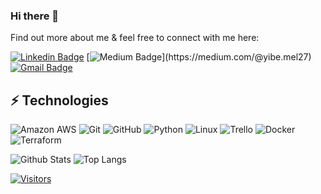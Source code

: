 ### Hi there 👋

<!-- I am Yibe Mel, a Cloud/Devops and Automation Engineer -->

Find out more about me & feel free to connect with me here:

[![Linkedin Badge](https://img.shields.io/badge/-Yibe%20Melak-blue?style=flat-square&logo=Linkedin&logoColor=white&link=https://www.linkedin.com/in/yibe-m-b245841b8/)](https://www.linkedin.com/in/yibe-m-b245841b8/)
[![Medium Badge](https://img.shields.io/badge/Yibe%20Melak-12100E?style=flat-square&logo=medium&logoColor=white&link=(https://medium.com/@yibe.mel27)/)](https://medium.com/@yibe.mel27)
[![Gmail Badge](https://img.shields.io/badge/-yibe.mel27@gmail.com-c14438?style=flat-square&logo=Gmail&logoColor=white&link=mailto:yibe.mel27@gmail.com)](mailto:yibe.mel27@gmail.com)

## ⚡ Technologies

<!-- Check out the Badges folder for more badges -->

![Amazon AWS](https://img.shields.io/badge/Amazon%20AWS-232F3E?style=flat-square&logo=amazon-aws)
![Git](https://img.shields.io/badge/-Git-black?style=flat-square&logo=git)
![GitHub](https://img.shields.io/badge/-GitHub-181717?style=flat-square&logo=github)
![Python](https://img.shields.io/badge/-Python-black?style=flat-square&logo=Python)
![Linux](https://img.shields.io/badge/Linux-FCC624?style=flat-square&logo=linux&logoColor=black)
![Trello](https://img.shields.io/badge/Trello-%23026AA7.svg?style=flat-square&logo=Trello&logoColor=white)
![Docker](https://img.shields.io/badge/docker-%230db7ed.svg?style=for-the-badge&logo=docker&logoColor=white)
![Terraform](https://img.shields.io/badge/terraform-%235835CC.svg?style=for-the-badge&logo=terraform&logoColor=white)

<!-- Replace the fields below with the information requested. Remember to remove the encapsulating <> characters. -->

![Github Stats](https://github-readme-stats.vercel.app/api?username=LevelUpInTech&count_private=true&show_icons=true&include_all_commits=true)
![Top Langs](https://github-readme-stats.vercel.app/api/top-langs/?username=LevelUpInTech&hide=TeX&layout=compact)


[![Visitors](https://api.visitorbadge.io/api/visitors?path=LevelUpInTech%2FLevelUpInTech&label=VISITORS&countColor=%23263759)](https://visitorbadge.io/status?path=LevelUpInTech%2FLevelUpInTech)
